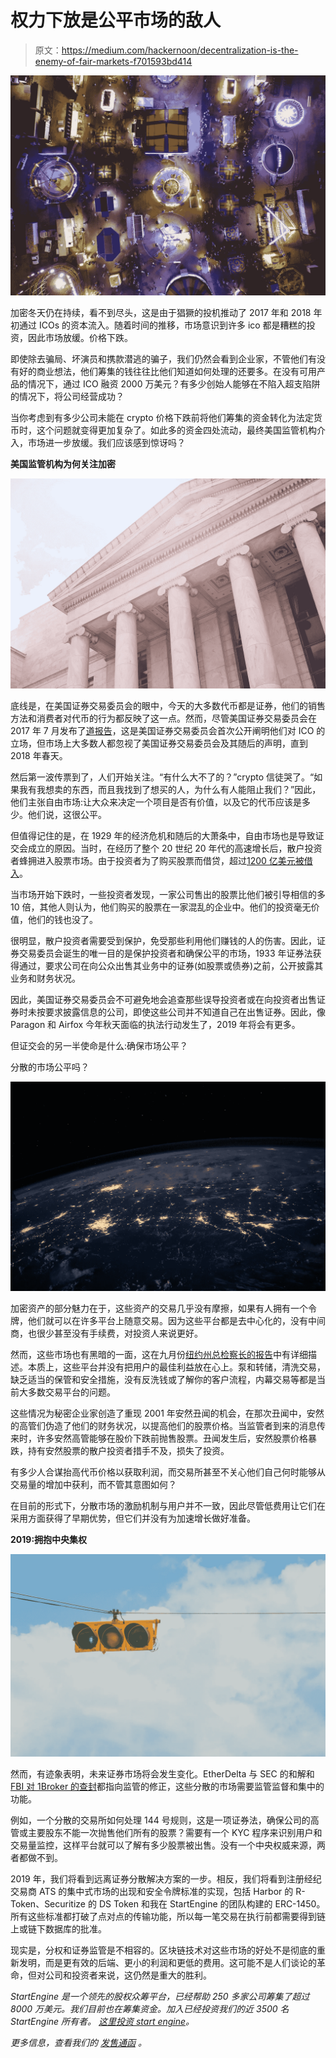 # 权力下放是公平市场的敌人

> 原文：<https://medium.com/hackernoon/decentralization-is-the-enemy-of-fair-markets-f701593bd414>

![](img/87110cd9c304c52f2620853d9b14e88b.png)

加密冬天仍在持续，看不到尽头，这是由于猖獗的投机推动了 2017 年和 2018 年初通过 ICOs 的资本流入。随着时间的推移，市场意识到许多 ico 都是糟糕的投资，因此市场放缓。价格下跌。

即使除去骗局、坏演员和携款潜逃的骗子，我们仍然会看到企业家，不管他们有没有好的商业想法，他们筹集的钱往往比他们知道如何处理的还要多。在没有可用产品的情况下，通过 ICO 融资 2000 万美元？有多少创始人能够在不陷入超支陷阱的情况下，将公司经营成功？

当你考虑到有多少公司未能在 crypto 价格下跌前将他们筹集的资金转化为法定货币时，这个问题就变得更加复杂了。如此多的资金四处流动，最终美国监管机构介入，市场进一步放缓。我们应该感到惊讶吗？

**美国监管机构为何关注加密**

![](img/89debb93523450a01590250edffc4cee.png)

底线是，在美国证券交易委员会的眼中，今天的大多数代币都是证券，他们的销售方法和消费者对代币的行为都反映了这一点。然而，尽管美国证券交易委员会在 2017 年 7 月发布了[道报告](https://www.sec.gov/litigation/investreport/34-81207.pdf)，这是美国证券交易委员会首次公开阐明他们对 ICO 的立场，但市场上大多数人都忽视了美国证券交易委员会及其随后的声明，直到 2018 年春天。

然后第一波传票到了，人们开始关注。“有什么大不了的？”crypto 信徒哭了。“如果我有我想卖的东西，而且我找到了想买的人，为什么有人能阻止我们？”因此，他们主张自由市场:让大众来决定一个项目是否有价值，以及它的代币应该是多少。他们说，这很公平。

但值得记住的是，在 1929 年的经济危机和随后的大萧条中，自由市场也是导致证交会成立的原因。当时，在经历了整个 20 世纪 20 年代的高速增长后，散户投资者蜂拥进入股票市场。由于投资者为了购买股票而借贷，超过[1200 亿美元被借入](https://www.thestreet.com/politics/stock-market-crash-of-1929-14737019)。

当市场开始下跌时，一些投资者发现，一家公司售出的股票比他们被引导相信的多 10 倍，其他人则认为，他们购买的股票在一家混乱的企业中。他们的投资毫无价值，他们的钱也没了。

很明显，散户投资者需要受到保护，免受那些利用他们赚钱的人的伤害。因此，证券交易委员会诞生的唯一目的是保护投资者和确保公平的市场，1933 年证券法获得通过，要求公司在向公众出售其业务中的证券(如股票或债券)之前，公开披露其业务和财务状况。

因此，美国证券交易委员会不可避免地会追查那些误导投资者或在向投资者出售证券时未按要求披露信息的公司，即使这些公司并不知道自己在出售证券。因此，像 Paragon 和 Airfox 今年秋天面临的执法行动发生了，2019 年将会有更多。

但证交会的另一半使命是什么:确保市场公平？

分散的市场公平吗？

![](img/bda4ad7eaf7742703c4a637de0b4f350.png)

加密资产的部分魅力在于，这些资产的交易几乎没有摩擦，如果有人拥有一个令牌，他们就可以在许多平台上随意交易。因为这些平台都是去中心化的，没有中间商，也很少甚至没有手续费，对投资人来说更好。

然而，这些市场也有黑暗的一面，这在九月份[纽约州总检察长的报告](https://virtualmarkets.ag.ny.gov/)中有详细描述。本质上，这些平台并没有把用户的最佳利益放在心上。泵和转储，清洗交易，缺乏适当的保管和安全措施，没有反洗钱或了解你的客户流程，内幕交易等都是当前大多数交易平台的问题。

这些情况为秘密企业家创造了重现 2001 年安然丑闻的机会，在那次丑闻中，安然的高管们伪造了他们的财务状况，以提高他们的股票价格。当监管者到来的消息传来时，许多安然高管能够在股价下跌前抛售股票。丑闻发生后，安然股票价格暴跌，持有安然股票的散户投资者措手不及，损失了投资。

有多少人合谋抬高代币价格以获取利润，而交易所甚至不关心他们自己何时能够从交易量的增加中获利，而不管其意图如何？

在目前的形式下，分散市场的激励机制与用户并不一致，因此尽管低费用让它们在采用方面获得了早期优势，但它们并没有为加速增长做好准备。

**2019:拥抱中央集权**

![](img/a017ce442ec56dddcbf52101df3740cb.png)

然而，有迹象表明，未来证券市场将会发生变化。EtherDelta 与 SEC 的和解和 [FBI 对 1Broker 的查封](https://www.sec.gov/news/press-release/2018-218)都指向监管的修正，这些分散的市场需要监管监督和集中的功能。

例如，一个分散的交易所如何处理 144 号规则，这是一项证券法，确保公司的高管或主要股东不能一次抛售他们所有的股票？需要有一个 KYC 程序来识别用户和交易量监控，这样平台就可以了解有多少股票被出售。没有一个中央权威来源，两者都做不到。

2019 年，我们将看到远离证券分散解决方案的一步。相反，我们将看到注册经纪交易商 ATS 的集中式市场的出现和安全令牌标准的实现，包括 Harbor 的 R-Token、Securitize 的 DS Token 和我在 StartEngine 的团队构建的 ERC-1450。所有这些标准都打破了点对点的传输功能，所以每一笔交易在执行前都需要得到链上或链下数据库的批准。

现实是，分权和证券监管是不相容的。区块链技术对这些市场的好处不是彻底的重新发明，而是更有效的后端、更小的利润和更低的费用。这可能不是人们谈论的革命，但对公司和投资者来说，这仍然是重大的胜利。

*StartEngine 是一个领先的股权众筹平台，已经帮助 250 多家公司筹集了超过 8000 万美元。我们目前也在筹集资金。加入已经投资我们的近 3500 名 StartEngine 所有者。* [*这里投资 start engine*](https://www.startengine.com/own?utm_source=Medium)*。*

*更多信息，查看我们的* [*发售通函*](https://www.sec.gov/Archives/edgar/data/1661779/000114420419013344/tv515967_253g2.htm) *。*